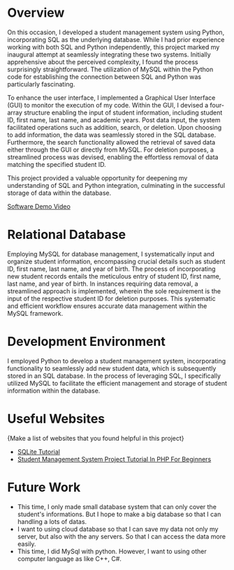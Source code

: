 # Overview

On this occasion, I developed a student management system using Python, incorporating SQL as the underlying database. While I had prior experience working with both SQL and Python independently, this project marked my inaugural attempt at seamlessly integrating these two systems. Initially apprehensive about the perceived complexity, I found the process surprisingly straightforward. The utilization of MySQL within the Python code for establishing the connection between SQL and Python was particularly fascinating.

To enhance the user interface, I implemented a Graphical User Interface (GUI) to monitor the execution of my code. Within the GUI, I devised a four-array structure enabling the input of student information, including student ID, first name, last name, and academic years. Post data input, the system facilitated operations such as addition, search, or deletion. Upon choosing to add information, the data was seamlessly stored in the SQL database. Furthermore, the search functionality allowed the retrieval of saved data either through the GUI or directly from MySQL. For deletion purposes, a streamlined process was devised, enabling the effortless removal of data matching the specified student ID.

This project provided a valuable opportunity for deepening my understanding of SQL and Python integration, culminating in the successful storage of data within the database.

[Software Demo Video](https://youtu.be/MSyjUa4BM24)

# Relational Database

Employing MySQL for database management, I systematically input and organize student information, encompassing crucial details such as student ID, first name, last name, and year of birth. The process of incorporating new student records entails the meticulous entry of student ID, first name, last name, and year of birth. In instances requiring data removal, a streamlined approach is implemented, wherein the sole requirement is the input of the respective student ID for deletion purposes. This systematic and efficient workflow ensures accurate data management within the MySQL framework.

# Development Environment

I employed Python to develop a student management system, incorporating functionality to seamlessly add new student data, which is subsequently stored in an SQL database. In the process of leveraging SQL, I specifically utilized MySQL to facilitate the efficient management and storage of student information within the database.

# Useful Websites

{Make a list of websites that you found helpful in this project}

- [SQLite Tutorial](https://www.sqlitetutorial.net/)
- [Student Management System Project Tutorial In PHP For Beginners](https://www.youtube.com/watch?v=Y4pFjqXOhP0)

# Future Work

- This time, I only made small database system that can only cover the student's informations. But I hope to make a big database so that I can handling a lots of datas. 
- I want to using cloud database so that I can save my data not only my server, but also with the any servers. So that I can access the data more easily. 
- This time, I did MySql with python. However, I want to using other computer language as like C++, C#.